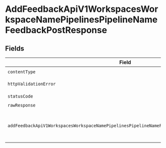 # AddFeedbackApiV1WorkspacesWorkspaceNamePipelinesPipelineNameFeedbackPostResponse


## Fields

| Field                                                                                           | Type                                                                                            | Required                                                                                        | Description                                                                                     |
| ----------------------------------------------------------------------------------------------- | ----------------------------------------------------------------------------------------------- | ----------------------------------------------------------------------------------------------- | ----------------------------------------------------------------------------------------------- |
| `contentType`                                                                                   | *string*                                                                                        | :heavy_check_mark:                                                                              | N/A                                                                                             |
| `httpValidationError`                                                                           | [shared.HTTPValidationError](../../models/shared/httpvalidationerror.md)                        | :heavy_minus_sign:                                                                              | Validation Error                                                                                |
| `statusCode`                                                                                    | *number*                                                                                        | :heavy_check_mark:                                                                              | N/A                                                                                             |
| `rawResponse`                                                                                   | [AxiosResponse>](https://axios-http.com/docs/res_schema)                                        | :heavy_minus_sign:                                                                              | N/A                                                                                             |
| `addFeedbackApiV1WorkspacesWorkspaceNamePipelinesPipelineNameFeedbackPost200ApplicationJSONAny` | *any*                                                                                           | :heavy_minus_sign:                                                                              | The feedback was successfully stored.                                                           |
